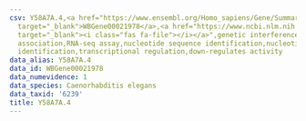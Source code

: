 ```yaml
---
csv: Y58A7A.4,<a href="https://www.ensembl.org/Homo_sapiens/Gene/Summary?db=core;g=WBGene00021978"
  target="_blank">WBGene00021978</a>,<a href="https://www.ncbi.nlm.nih.gov/pubmed/27496166"
  target="_blank"><i class="fas fa-file"></i></a>",genetic interference,functional
  association,RNA-seq assay,nucleotide sequence identification,nucleotide sequence
  identification,transcriptional regulation,down-regulates activity
data_alias: Y58A7A.4
data_id: WBGene00021978
data_numevidence: 1
data_species: Caenorhabditis elegans
data_taxid: '6239'
title: Y58A7A.4
---
```

